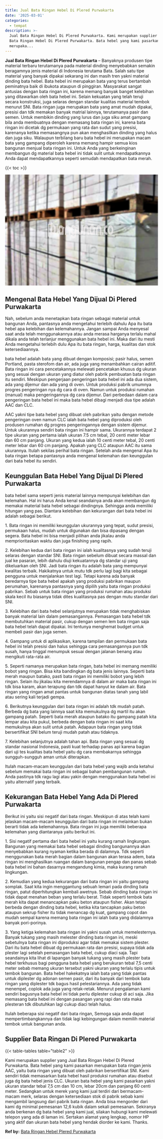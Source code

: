```yaml
---
title: Jual Bata Ringan Hebel Di Plered Purwakarta
date: '2025-03-01'
categories:
  - tempat
description: >-
  Jual Bata Ringan Hebel Di Plered Purwakarta. Kami merupakan supplier yang Jual
  Bata Ringan Hebel Di Plered Purwakarta. Bata hebel yang kami pasarkan
  merupaka...
---
```


**Jual Bata Ringan Hebel Di Plered Purwakarta** – Banyaknya produsen tipe material terbaru terutamanya pada material dinding menyebabkan semakin beragamnya jenis material di Indonesia terutama Bata. Salah satu tipe material yang banyak dipakai sekarang ini dan masih tren yakni material dinding bata hebel. Bata hebel ini merupakan bata yang terus bertambah peminatnya baik di ibukota ataupun di pinggiran. Masyarakat sangat antusias dengan bata ringan ini, karena memang banyak banget kelebihan yang ditawarkan oleh bata hebel ini. Selain kekuatan yang telah teruji secara konstruksi, juga selaras dengan standar kualitas material tembok menurut SNI. Bata ringan juga merupakan bata yang amat mudah dipakai, presisi dan tdk memakan banyak matrial lainnya, terutamanya pasir dan semen. Untuk membikin dinding yang lurus dan juga siku amat gampang bila anda membuatnya dengan memasang bata ringan ini, karena bata ringan ini dicetak dg permukaan yang rata dan sudut yang presisi, karenanya ketika memasangnya pun akan menghasilkan dinding yang halus dan juga siku. Walaupun terbilang baru bata hebel ini merupakan macam bata yang gampang diperoleh karena memang hampir semua kios bangunan menjual bata ringan ini. Untuk Anda yang berkeinginan membangun dg material bata hebel ini tidak sulit untuk mendapatkannya Anda dapat mendapatkannya seperti semudah mendapatkan bata merah.

{{< toc >}}

![Jual Bata Ringan Hebel Di Plered Purwakarta](/images/jual-hebel-murah-20.png)

## Mengenal Bata Hebel Yang Dijual Di Plered Purwakarta

Nah, sebelum anda menetapkan bata ringan sebagai material untuk bangunan Anda, pantasnya anda mengetahui terlebih dahulu Apa itu bata hebel apa kelebihan dan kelemahannya. Jangan sampai Anda menyesal saat anda telah menggunakannya atau anda merasa harganya terlalu mahal dikala anda telah terlanjur menggunakan bata hebel ini. Maka dari itu mesti Anda mengetahui terlebih dulu Apa itu bata ringan, harga, kualitas dan stok ketersediaannya.

bata hebel adalah bata yang dibuat dengan komposisi; pasir halus, semen Portland, pasta sterofom dan air, ada juga yang menambahkan cairan aditif. Bata ringan ini cara pencetakannya melewati pencetakan khusus dg ukuran yang sesuai dengan ukuran yang diatur oleh pabrik pembuatan bata ringan itu sendiri. Meskipun pengerjaan pengeringan bata hebel ini ada dua sistem, ada yang dijemur dan ada yang di oven. Untuk produksi pabrik umumnya progres pengeringan nya dg cara di oven. Namun untuk produksi rumahan (manual) maka pengeringannya dg cara dijemur. Dari perbedaan dalam cara pengeringan bata hebel ini maka bata hebel dibagi menjadi dua tipe adalah AAC dan CLC.

AAC yakni tipe bata hebel yang dibuat oleh pabrikan yaitu dengan metode pengeringan oven namun CLC ialah bata hebel yang diproduksi oleh produsen rumahan dg progres pengeringannya dengan sistem dijemur. Untuk ukurannya sendiri bata ringan ini hampir sama. Ukurannya terdapat 2 tipe ukuran yang pertama ialah ukuran 7.5 cm tebal, 20 centi meter lebar dan 60 cm panjang. Ukuran yang kedua ialah 10 centi meter tebal, 20 centi meter lebar dan 60 cm panjang. Apakah yang CLC ataupun AAC itu sama ukurannya. Itulah sekilas perihal bata ringan. Setelah anda mengenal Apa itu bata ringan betapa pantasnya anda mengenal kelemahan dan keunggulan dari bata hebel itu sendiri.

## Keunggulan Bata Hebel Yang Dijual Di Plered Purwakarta

bata hebel sama seperti jenis material lainnya mempunyai kelebihan dan kelemahan. Hal ini harus Anda kenal seandainya anda akan membangun dg memakai material bata hebel sebagai dindingnya. Sehingga anda memiliki hitungan yang pas. Diantara kelebihan dan kekurangan dari bata hebel ini adalah sebagai berikut.

1\. Bata ringan ini memiliki keunggulan ukurannya yang tepat, sudut presisi, permukaan halus, mudah untuk digunakan dan bisa dipasang dengan segera. Bata hebel ini bisa menjadi pilihan anda jikalau anda memprioritaskan waktu dan juga finishing yang rapih.

2\. Kelebihan kedua dari bata ringan ini ialah kualitasnya yang sudah teruji selaras dengan standar SNI. Bata ringan sebelum dibuat secara massal dan jual ke pasaran, lebih dahulu diuji kekuatannya dg standar uji yang dikeluarkan oleh SNI. Jadi bata ringan itu adalah bata yang mempunyai kwalitas terbaik. Hakikatnya untuk mutu tdk perlu lagi bagi kita sebagai pengguna untuk menjalankan test lagi. Tetapi karena ada banyak beredarnya tipe bata hebel apakah yang produksi pabrikan maupun perumahan, karenanya pantasnya yang dipilih yaitu bata ringan produksi pabrikan. Sebab untuk bata ringan yang produksi rumahan atau produksi skala kecil itu biasanya tidak dites kualitasnya pas dengan mutu standar dari SNI.

3\. Kelebihan dari bata hebel selanjutnya merupakan tidak menghabiskan banyak material lain dalam pemasangannya. Pemasangan bata hebel tdk membutuhkan material pasir, cukup dengan semen lem bata ringan saja bata hebel telah dapat dipakai. Ini tentunya menghemat budget untuk membeli pasir dan juga semen.

4\. Gampang untuk di aplikasikan, karena tampilan dan permukaan bata hebel ini telah presisi dan halus sehingga cara pemasangannya pun tdk susah, hanya tinggal menumpuk sesuai dengan jalanan benang atau mengikuti rata-rata air.

5\. Seperti namanya merupakan bata ringan, bata hebel ini memang memiliki bobot yang ringan. Bisa kita bandingkan dg bata jenis lainnya. Seperti bata merah maupun batako, pasti bata ringan ini memiliki bobot yang lebih ringan. Selain itu jikalau kita merendamnya di dalam air maka bata ringan ini tdk bisa karam, akan terapung dan tdk dapat hanyut ke dalam air. Bata ringan yang ringan amat pantas untuk bangunan diatas tanah yang labil atau sering kali terjadi gempa.

6\. Berikutnya keunggulan dari bata ringan ini adalah tdk mudah patah. Berbeda dg bata yang lainnya saat kita memukulnya dg martil itu akan gampang patah. Seperti bata merah ataupun batako itu gampang patah kita lempar atau kita pukul, berbeda dengan bata ringan ini saat kita memukulnya akan sulit untuk patah. Adapaun bata ringan yang tidak bersertifikat SNI belum teruji mudah patah atau tidaknya.

7\. Kelebihan selanjutnya adalah tahan api. Bata ringan yang sesuai dg standar nasional Indonesia, pasti kuat terhadap panas api karena bagian dari uji tes kualitas bata hebel yaitu dg cara membakarnya sehingga sungguh-sungguh aman untuk diterapkan.

Itulah macam-macam keunggulan dari bata hebel yang wajib anda ketahui sebelum memakai bata ringan ini sebagai bahan pembangunan rumah. Anda pastinya tdk ragu lagi atau yakin dengan menggunakan bata hebel ini yaitu alternatif yang terbaik.

## Kekurangan Bata Hebel Yang Ada Di Plered Purwakarta

Berikut ini yaitu sisi negatif dari bata ringan. Meskipun di atas telah kami jelaskan macam-macam keunggulan dari bata ringan ini melainkan bukan berarti tidak ada kelemahannya. Bata ringan ini juga memiliki beberapa kelemahan yang diantaranya yaitu berikut ini.

1\. Sisi negatif pertama dari bata hebel ini yaitu kurang ramah lingkungan. Bangunan yang memakai bata hebel sebagai dinding bangunannya akan menyebabkan kurang nyaman ketika berada di dalamnya. Tdk seperti menggunakan bata merah bagian dalam bangunan akan terasa adem, bata ringan ini menghasilkan ruangan dalam bangunan pengap dan panas sebab bata hebel ini bahan dasarnya mengandung kimia, maka kurang ramah lingkungan.

2\. Kemudian yang kedua kekurangan dari bata ringan ini yaitu gampang somplak. Saat kita ingin menggantung sebuah lemari pada dinding bata ringan, patut diperhitungkan kembali awetnya. Sebab dinding bata ringan ini tidak dapat menahan beban yang terlalu berat. Tidak seperti tembok bata merah kita dapat menancapkan paku beton ataupun fisher. Akan tetapi berbeda dengan dinding bata hebel, ketika kita tancapkan paku beton ataupun sekrup fisher itu tidak menancap dg kuat, gampang copot dan mudah sempal karena memang bata ringan ini ialah bata yang didalamnya banyak pori-porinya.

3\. Yang ketiga kelemahan bata ringan ini yakni susah untuk memelesternya. Banyak tukang yang masih melester dinding bata ringan ini, meski sebetulnya bata ringan ini diproduksi agar tidak memakai sistem plester. Dari itu bata hebel dibuat dg permukaan rata dan presisi, supaya tidak ada plester lagi setelah pemasangan bata hebel, cukup diaci saja. Tapi seandainya kita lihat di lapangan banyak tukang yang masih plester bata hebel terkhusus bagi pengguna bata hebel yang berukuran tebal 7,5 centi meter sebab memang ukuran tersebut yakni ukuran yang terlalu tipis untuk tembok bangunan. Bata hebel hakekatnya ialah bata yang tidak pantas untuk diplester dg adonan semen pasir, dari itu banyak dari tembok bata ringan yang diplester tdk bagus hasil pelestariannya. Ada yang tidak menempel, coplok ada juga yang retak-retak. Menurut pengalaman kami sendiri bagusnya bata hebel ini tidak perlu diplester cukup di aci saja. Jika memasang bata hebel ini dengan pasangan yang rapi dan rata maka plesteran tdk dibutuhkan lagi cukup diaci telah halus.

Itulah beberapa sisi negatif dari bata ringan, Semoga saja anda dapat mempertimbangkannya dan tidak lagi kebingungan dalam memilih material tembok untuk bangunan anda.

## Supplier Bata Ringan Di Plered Purwakarta

{{< table-tables table="table2" >}}

Kami merupakan supplier yang Jual Bata Ringan Hebel Di Plered Purwakarta. Bata hebel yang kami pasarkan merupakan bata ringan jenis AAC, yaitu bata ringan yang dibuat oleh pabrikan bersertifikat SNI. Kami sendiri tidak memasarkan bata hebel hasil produksi rumahan atau disebut juga dg bata hebel jenis CLC. Ukuran bata hebel yang kami pasarkan yakni ukuran standar tebal 7,5 cm dan 10 cm, lebar 20cm dan panjang 60 centi meter. Sedangkan untuk merek yang kami jual terdiri dari bermacam-macam merk, selaras dengan ketersediaan stok di pabrik sebab kami mengambil langsung dari pabrik bata ringan. Anda bisa mengorder dari kami dg minimal pemesanan 12,6 kubik dalam sekali pemesanan. Sekiranya anda berkenan dg bata hebel yang kami jual, silakan hubungi kami melewati telepon yang ada di laman ini. Sertakan alamat yang lengkap, nomor HP yang aktif dan ukuran bata hebel yang hendak diorder ke kami. Thanks.

**Ref by:** [Bata Ringan Hebel Plered Purwakarta](https://id.wikipedia.org/wiki/Bata)
